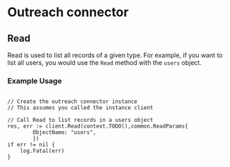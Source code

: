 # Outreach connector


## Read
Read is used to list all records of a given type. For example, if you want to list all users, you would use the `Read` method with the `users` object.

### Example Usage

```

// Create the outreach connector instance 
// This assumes you called the instance client

// Call Read to list records in a users object
res, err := client.Read(context.TODO(),common.ReadParams{
		ObjectName: "users",
        })
if err != nil {
	log.Fatal(err)
}

```


